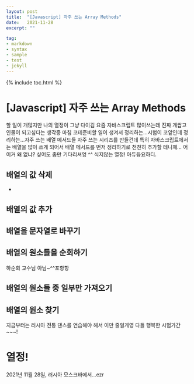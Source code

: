 ```yaml
---
layout: post
title:  "[Javascript] 자주 쓰는 Array Methods"
date:   2021-11-28
excerpt: ""

tag:
- markdown 
- syntax
- sample
- test
- jekyll
---
```

{% include toc.html %}

# [Javascript] 자주 쓰는 Array Methods
할 일이 개많지만 나의 열정이 그냥 다이김
요즘 자바스크립트 많이쓰는데 진짜 개쌉고인물이 되고싶다는 생각중
마침 코테준비할 일이 생겨서 정리하는…시험이 코앞인데 정리하는…자주 쓰는 배열 메서드들
자주 쓰는 시리즈를 만들건데 특히 자바스크립트에서는 배열을 많이 쓰게 되어서 배열 메서드를 먼저 정리하기로
천천히 추가할 테니께… 어 이거 왜 없냐? 싶어도 좀만 기다리셔엉 ^^ 식지않는 열정! 아듀듕요하디.


## 배열의 값 삭제
* 


## 배열의 값 추가

## 배열을 문자열로 바꾸기

## 배열의 원소들을 순회하기
하순회 교수님 아님~^^포항항



## 배열의 원소들 중 일부만 가져오기

## 배열의 원소 찾기



지금부터는 러시아 전통 댄스를 연습해야 해서 이만 줄일게영
다들 행복한 시험가간~~~!
# 열정!
2021년 11월 28일, 
러시아 모스크바에서…ezr

